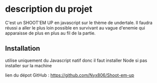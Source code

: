 # description du projet 

C'est un SHOOT'EM UP en javascript sur le thème de undertale. Il faudra réussi a aller le plus loin possible en survivant au vague d'enemie qui apparaisse de plus en plus au fil de la partie. 

## Installation

utilise uniquement du Javascript natif donc il faut installer Node si pas installer sur la machine 

lien du dépot GitHub : https://github.com/Nyx806/Shoot-em-up 